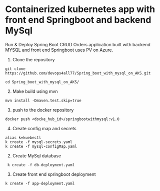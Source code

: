 # Containerized kubernetes app with front end Springboot and backend MySql
Run &amp; Deploy Spring Boot CRUD Orders application built with backend MYSQL and front end Springboot uses PV on Azure.

1. Clone the repository

`git clone https://github.com/devops4all77/Spring_boot_with_mysql_on_AKS.git`  

 `cd Spring_boot_with_mysql_on_AKS/`  

2. Make build using mvn

`mvn install -Dmaven.test.skip=true`  

3. push to the docker repository

`docker push <docke_hub_id>/springbootwithmysql:v1.0`  

4. Create config map and secrets

`alias k=kuebectl`  
`k create -f mysql-secrets.yaml`  
`k create -f mysql-configMap.yaml`  

2. Create MySql database

` k create -f db-deployment.yaml`  

3. Create front end springboot deployment

`k create -f app-deployment.yaml`  

